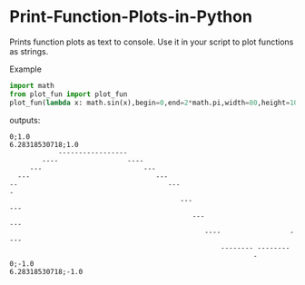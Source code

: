 Print-Function-Plots-in-Python
==============================

Prints function plots as text to console. Use it in your script to plot functions as strings. 

Example
```python
import math
from plot_fun import plot_fun
plot_fun(lambda x: math.sin(x),begin=0,end=2*math.pi,width=80,height=10)
```
outputs:
```
0;1.0                                                           6.28318530718;1.0
            -----------------                                                   
        ----                 ----                                               
     ---                         ---                                            
  ---                               ---                                         
--                                     ---                                     -
                                          ---                               --- 
                                             ---                         ---    
                                                ----                 ----       
                                                    -------- --------           
                                                            -                   
0;-1.0                                                         6.28318530718;-1.0
```